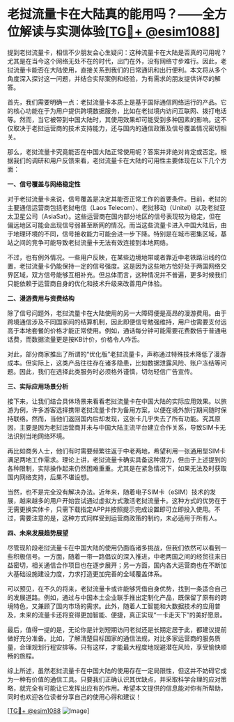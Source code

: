 # 老挝流量卡在大陆真的能用吗？——全方位解读与实测体验[[TG💪+ @esim1088](https://t.me/s/esim1088)]

提到老挝流量卡，相信不少朋友会心生疑问：这种流量卡在大陆是否真的可用呢？尤其是在当今这个网络无处不在的时代，出门在外，没有网络寸步难行。因此，老挝流量卡能否在大陆使用，直接关系到我们的日常通讯和出行便利。本文将从多个角度深入探讨这一问题，并结合实际案例和经验，为有需求的朋友提供详尽的解答。

首先，我们需要明确一点：老挝流量卡本质上是基于国际通信网络运行的产品。它的核心功能在于为用户提供跨境数据服务，比如在老挝境内访问互联网、拨打电话等。然而，当它被带到中国大陆时，其使用效果却可能受到多种因素的影响。这不仅取决于老挝运营商的技术支持能力，还与国内的通信政策及信号覆盖情况密切相关。

那么，老挝流量卡究竟能否在中国大陆正常使用呢？答案并非绝对肯定或否定。根据我们的调研和用户反馈来看，老挝流量卡在大陆的可用性主要体现在以下几个方面：

**一、信号覆盖与网络稳定性**

对于老挝流量卡来说，信号覆盖是决定其能否正常工作的首要条件。目前，老挝的主要通信运营商包括老挝电信（Laos Telecom）、老挝移动（Unitel）以及老挝亚太卫星公司（AsiaSat）。这些运营商在国内部分地区的信号表现较为稳定，但在偏远地区可能会出现信号弱甚至断网的情况。而当这些流量卡进入中国大陆后，由于地理环境的不同，信号接收能力可能会进一步下降。特别是在城市密集区域，基站之间的竞争可能导致老挝流量卡无法有效连接到本地网络。

不过，也有例外情况。一些用户反映，在某些边境地带或者靠近中老铁路沿线的位置，老挝流量卡仍能保持一定的信号强度。这是因为这些地方恰好处于两国网络交界区域，双方信号能够互相补充。但总体而言，这种情况并不普遍，更多时候我们只能依赖于运营商自身的优化和技术升级来改善用户体验。

**二、漫游费用与资费结构**

除了信号问题外，老挝流量卡在大陆使用的另一大障碍便是高昂的漫游费用。由于跨境通信涉及不同国家间的结算机制，因此即便信号勉强维持，用户也需要支付远高于本地套餐的价格才能正常使用。例如，通话每分钟可能需要花费数倍于普通电话费，而数据流量更是按KB计价，价格令人咋舌。

对此，部分商家推出了所谓的“优化版”老挝流量卡，声称通过特殊技术降低了漫游成本。但实际上，这类产品往往存在诸多隐患，比如数据泄露风险、账户冻结等问题。因此，我们在选择此类服务时必须格外谨慎，切勿轻信广告宣传。

**三、实际应用场景分析**

接下来，让我们结合具体场景来看看老挝流量卡在中国大陆的实际应用效果。以旅游为例，许多游客选择携带老挝流量卡作为备用方案，以便在境外旅行期间随时保持联络。然而，当他们返回国内后却发现，这张卡几乎失去了所有功能。究其原因，主要是因为老挝运营商并未与中国大陆主流平台建立合作关系，导致SIM卡无法识别当地网络环境。

再比如商务人士，他们有时需要频繁往返于中老两地，希望利用一张通用型SIM卡满足两地工作需求。理论上讲，老挝流量卡确实具备这种潜力，但由于上述提到的各种限制，实际操作起来仍然困难重重。尤其是在紧急情况下，如果无法及时获取国内网络支持，后果不堪设想。

当然，也不是完全没有解决办法。近年来，随着电子SIM卡（eSIM）技术的发展，越来越多的用户开始尝试通过虚拟方式激活老挝流量卡。这种方式的优势在于无需更换实体卡，只需下载指定APP并按照提示完成设置即可立即投入使用。不过，需要注意的是，这种方式同样受到运营商政策的制约，未必适用于所有人。

**四、未来发展趋势展望**

尽管现阶段老挝流量卡在中国大陆的使用仍面临诸多挑战，但我们依然可以看到一些积极信号。一方面，随着一带一路倡议的深入推进，中老两国之间的经贸往来日益密切，相关通信合作项目也在逐步展开；另一方面，国内各大运营商也在不断加大基础设施建设力度，力求打造更加完善的全域覆盖体系。

可以预见，在不久的将来，老挝流量卡或许能够凭借自身优势，找到一条适合自己的发展道路。例如，通过与中国本土企业联手推出定制化产品，既保留了原有的跨境特色，又兼顾了国内市场的需求。此外，随着人工智能和大数据技术的应用普及，未来的流量卡还将变得更加智能、便捷，真正实现“一卡走天下”的美好愿景。

最后，值得一提的是，无论你是计划短期访问老挝还是长期定居于此，都建议提前做好充分准备。比如，了解清楚目标国家的通信法规，对比多家运营商的服务质量，合理规划行程安排等。只有这样，才能最大程度地规避潜在风险，享受愉快顺畅的旅程。

综上所述，虽然老挝流量卡在中国大陆的使用存在一定局限性，但这并不妨碍它成为一种有价值的通信工具。只要我们正确认识其优缺点，并采取科学合理的应对策略，就完全有可能让它发挥出应有的作用。希望本文提供的信息能对你有所帮助，同时也欢迎各位读者分享自己的使用心得和建议！

[[TG💪+ @esim1088](https://t.me/s/esim1088) ![Image](https://i.postimg.cc/4NQfJmqS/Snipaste-2025-05-13-00-14-12.png)]